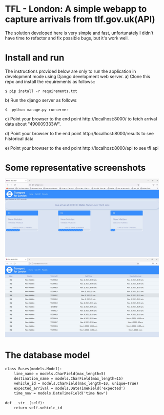 
TFL - London: A simple webapp to capture arrivals from tlf.gov.uk(API)
=========================================================== 
The solution developed here is very simple and fast, unfortunately I didn't have time to refactor and fix possible bugs, but it's work well.


Install and run
=============
The instructions provided below are only to run the application in development mode using Django development web server.
a) Clone this repo and install the requirements as follows::

    $ pip install -r requirements.txt

b) Run the django server as follows:
 
    $  python manage.py runserver

c) Point your browser to the end point http://localhost:8000/ to fetch arrival data about "490009333W".

d) Point your browser to the end point http://localhost:8000/results to see historical data

e) Point your browser to the end point http://localhost:8000/api to see tfl api

        
 Some representative screenshots
===============================

![Alt text](index.jpg)
![Alt text](results.jpg)

The database model
====================

    class Buses(models.Model):
        line_name = models.CharField(max_length=5)
        destination_name = models.CharField(max_length=15)
        vehicle_id = models.CharField(max_length=10, unique=True)
        expected_arrival = models.DateTimeField('expected')
        time_now = models.DateTimeField('time Now')

    def __str__(self):
        return self.vehicle_id
